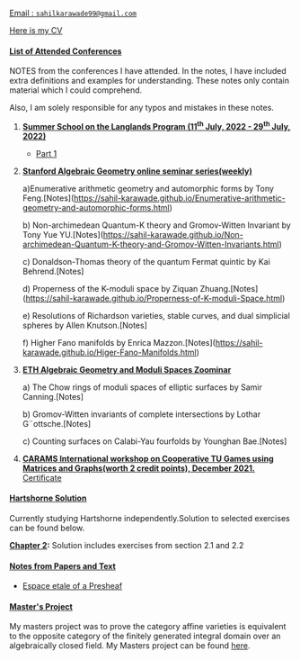 <ins> Email :  <a href='mailto:sahilkarawade99@gmail.com'> `sahilkarawade99@gmail.com` </a> </ins>

<ins> Here is my [CV](https://sahil-karawade.github.io/folder/CV.pdf) </ins>


#### <ins> List of Attended Conferences  </ins>
NOTES from the conferences I have attended. In the notes, I have included extra definitions and examples for understanding. These notes only contain material which I could comprehend. 

Also, I am solely responsible for any typos and mistakes in these notes.

1. <ins>**Summer School on the Langlands Program (11<sup>th</sup> July, 2022 - 29<sup>th</sup> July, 2022)**</ins>

   * [Part 1](https://sahil-karawade.github.io/2022-07-09-Summer-School-of-Langlands-Program.html)

2. <ins>**Stanford Algebraic Geometry online seminar series(weekly)**</ins>

     a)Enumerative arithmetic geometry and automorphic forms by Tony Feng.\[Notes\](https://sahil-karawade.github.io/Enumerative-arithmetic-geometry-and-automorphic-forms.html)

     b) Non-archimedean Quantum-K theory and Gromov-Witten Invariant by Tony Yue YU.\[Notes\](https://sahil-karawade.github.io/Non-archimedean-Quantum-K-theory-and-Gromov-Witten-Invariants.html)

     
     c) Donaldson-Thomas theory of the quantum Fermat quintic by Kai Behrend.\[Notes\]

     d) Properness of the K-moduli space by Ziquan Zhuang.\[Notes\](https://sahil-karawade.github.io/Properness-of-K-moduli-Space.html)

     e) Resolutions of Richardson varieties, stable curves, and dual simplicial spheres by Allen
      Knutson.\[Notes\]
      
     f) Higher Fano manifolds by Enrica Mazzon.\[Notes\](https://sahil-karawade.github.io/Higer-Fano-Manifolds.html)


3. <ins>**ETH Algebraic Geometry and Moduli Spaces Zoominar**</ins>

     a) The Chow rings of moduli spaces of elliptic surfaces by Samir Canning.[Notes]

     b) Gromov-Witten invariants of complete intersections by Lothar G¨ottsche.[Notes]

     c) Counting surfaces on Calabi-Yau fourfolds by Younghan Bae.[Notes]

4. <ins>**CARAMS International workshop on Cooperative TU Games using  Matrices and Graphs(worth
2 credit points), December 2021.**</ins>  [Certificate](https://sahil-karawade.github.io/folder/CARAMS.pdf)

#### <ins> Hartshorne Solution </ins>
Currently studying Hartshorne independently.Solution to selected exercises can be found below.

**[Chapter 2](https://sahil-karawade.github.io/Hartshorne-Solution.html):** Solution includes exercises from section 2.1 and 2.2


#### <ins> Notes from Papers and Text</ins>
* [Espace etale of a Presheaf](https://sahil-karawade.github.io//folder/Espace%20etale%20of%20a%20Presheaf.pdf)

#### <ins> Master's Project</ins> 
My masters project was to prove the category affine varieties is equivalent to the opposite category of the finitely generated integral domain over an algebraically closed field. My Masters project can be found [here](https://sahil-karawade.github.io/folder/Msc%20Project.pdf).
